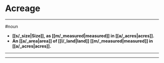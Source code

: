 # Acreage
---
#noun
- **[[s/_size|Size]], as [[m/_measured|measured]] in [[a/_acres|acres]].**
- **An [[a/_area|area]] of [[l/_land|land]] [[m/_measured|measured]] in [[a/_acres|acres]].**
---
---
